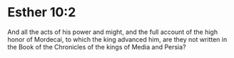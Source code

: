 # Esther 10:2

And all the acts of his power and might, and the full account of the high honor of Mordecai, to which the king advanced him, are they not written in the Book of the Chronicles of the kings of Media and Persia?
